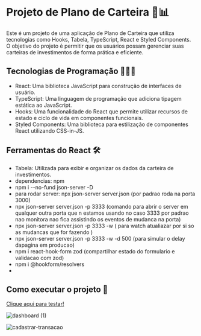 # Projeto de Plano de Carteira 💼📊

Este é um projeto de uma aplicação de Plano de Carteira que utiliza tecnologias como Hooks, Tabela, TypeScript, React e Styled Components. O objetivo do projeto é permitir que os usuários possam gerenciar suas carteiras de investimentos de forma prática e eficiente.

## Tecnologias de Programação 👨‍💻🔧

- React: Uma biblioteca JavaScript para construção de interfaces de usuário.
- TypeScript: Uma linguagem de programação que adiciona tipagem estática ao JavaScript.
- Hooks: Uma funcionalidade do React que permite utilizar recursos de estado e ciclo de vida em componentes funcionais.
- Styled Components: Uma biblioteca para estilização de componentes React utilizando CSS-in-JS.
  
## Ferramentas do React 🛠️

- Tabela: Utilizada para exibir e organizar os dados da carteira de investimentos. 
- dependencias: npm 
- npm i --no-fund json-server -D
- para rodar server: npx json-server server.json (por padrao roda na porta 3000)
- npx json-server server.json -p 3333 (comando para abrir o server em qualquer outra porta que n estamos usando no caso 3333 por padrao nao monitora nao fica assistindo os eventos de mudanca na porta)
- npx json-server server.json -p 3333 -w ( para watch atualiazar por si so as mudancas que for fazendo )
- npx json-server server.json -p 3333 -w -d 500 (para simular o delay dapagina em producao)
- npm i react-hook-form zod            (compartilhar estado do formulario e validacao com zod)
- npm i @hookform/resolvers
- 
  
## Como executar o projeto 🚀

<a href="https://money-dt-with-api.vercel.app/">Clique aqui para testar!</a>

![dashboard (1)](https://github.com/Guilhermefonseca2021/money-dt-withAPI/assets/92196697/a9df9833-5562-441e-ae84-27fca544a176)

![cadastrar-transacao](https://github.com/Guilhermefonseca2021/money-dt-withAPI/assets/92196697/591a95f3-2876-46d8-9268-7f8d228432df)
